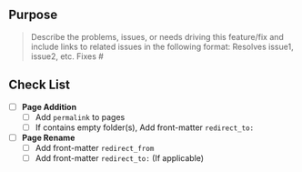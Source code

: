 ## Purpose
> Describe the problems, issues, or needs driving this feature/fix and include links to related issues in the following format: Resolves issue1, issue2, etc.
> Fixes #

## Check List

- [ ] **Page Addition**
  - [ ] Add `permalink` to pages
  - [ ] If contains empty folder(s), Add front-matter `redirect_to:`

- [ ] **Page Rename**
  - [ ] Add front-matter `redirect_from`
  - [ ] Add front-matter `redirect_to:` (If applicable)
